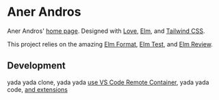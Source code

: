 # Aner Andros

Aner Andros' [home page](https://anerandros.info/). Designed with [Love](https://media.giphy.com/media/LiF9FQHuQ7owp6qxj9/giphy.gif), [Elm](https://elm-lang.org/), and [Tailwind CSS](https://tailwindcss.com/).

This project relies on the amazing [Elm Format](https://github.com/avh4/elm-format), [Elm Test](https://package.elm-lang.org/packages/elm-explorations/test/latest/), and [Elm Review](https://package.elm-lang.org/packages/jfmengels/elm-review/latest/).

## Development

yada yada clone, yada yada [use VS Code Remote Container](https://code.visualstudio.com/docs/remote/containers-tutorial), yada yada code, [and extensions](https://marketplace.visualstudio.com/items?itemName=ms-vscode-remote.remote-containers)
